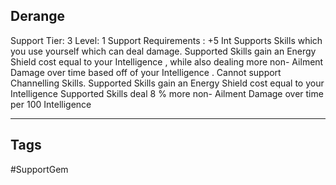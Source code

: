 ## Derange
Support
Tier: 3
Level: 1
Support Requirements : +5 Int
Supports Skills which you use yourself which can deal damage. Supported Skills gain an Energy Shield cost equal to your Intelligence , while also dealing more non- Ailment Damage over time based off of your Intelligence . Cannot support Channelling Skills.
Supported Skills gain an Energy Shield cost equal to your Intelligence
Supported Skills deal 8 % more non- Ailment Damage over time per 100 Intelligence

---
## Tags
#SupportGem
